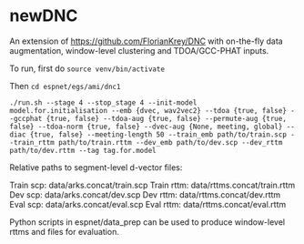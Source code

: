 # newDNC

An extension of https://github.com/FlorianKrey/DNC with on-the-fly data augmentation, window-level clustering and TDOA/GCC-PHAT inputs.

To run, first do `source venv/bin/activate`

Then `cd espnet/egs/ami/dnc1`

`./run.sh --stage 4 --stop_stage 4 --init-model model.for.initialisation --emb {dvec, wav2vec2} --tdoa {true, false} --gccphat {true, false} --tdoa-aug {true, false} --permute-aug {true, false} --tdoa-norm {true, false} --dvec-aug {None, meeting, global} --diac {true, false} --meeting-length 50 --train_emb path/to/train.scp --train_rttm path/to/train.rttm --dev_emb path/to/dev.scp --dev_rttm path/to/dev.rttm --tag tag.for.model`

Relative paths to segment-level d-vector files:

Train scp: data/arks.concat/train.scp 
Train rttm: data/rttms.concat/train.rttm
Dev scp: data/arks.concat/dev.scp
Dev rttm: data/rttms.concat/dev.rttm
Eval scp: data/arks.concat/eval.scp
Eval rttm: data/rttms.concat/eval.rttm

Python scripts in espnet/data_prep can be used to produce window-level rttms and files for evaluation.
